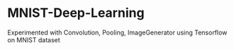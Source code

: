 # MNIST-Deep-Learning
Experimented with Convolution, Pooling, ImageGenerator using Tensorflow on MNIST dataset 
